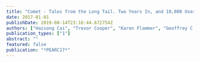 ```yaml
---
title: "Comet - Tales from the Long Tail. Two Years In, and 10,000 Users Later"
date: 2017-01-01
publishDate: 2019-08-14T23:16:44.672754Z
authors: ["Haisong Cai", "Trevor Cooper", "Karen Flammer", "Geoffrey C. Fox", "Christopher Irving", "Gregor von Laszewski", "Amit Majumdar", "Dmitry Mishin", "Mike Norman", "Philip Papadopoulos", " others"]
publication_types: ["1"]
abstract: ""
featured: false
publication: "*PEARC17*"
---
```


